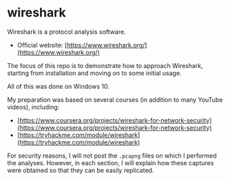# wireshark 

Wireshark is a protocol analysis software.
* Official website: [https://www.wireshark.org/](https://www.wireshark.org/)

The focus of this repo is to demonstrate how to approach Wireshark, starting from installation and moving on to some initial usage.

All of this was done on Windows 10.

My preparation was based on several courses (in addition to many YouTube videos), including:
* [https://www.coursera.org/projects/wireshark-for-network-security](https://www.coursera.org/projects/wireshark-for-network-security)
* [https://tryhackme.com/module/wireshark](https://tryhackme.com/module/wireshark)

For security reasons, I will not post the `.pcapng` files on which I performed the analyses. However, in each section, I will explain how these captures were obtained so that they can be easily replicated.